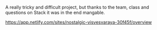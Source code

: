 A really tricky and difficult project, but thanks to the team, class and questions on Stack it was in the end mangable.

https://app.netlify.com/sites/nostalgic-visvesvaraya-30f45f/overview
